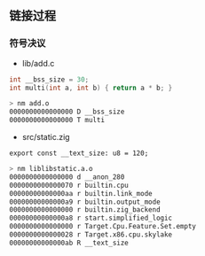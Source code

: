 ## 链接过程

### 符号决议

- lib/add.c
```c
int __bss_size = 30;
int multi(int a, int b) { return a * b; }
```
```sh
> nm add.o
0000000000000000 D __bss_size
0000000000000000 T multi
```


- src/static.zig
```zig
export const __text_size: u8 = 120;
```

```sh
> nm liblibstatic.a.o
0000000000000000 d __anon_280
0000000000000070 r builtin.cpu
00000000000000aa r builtin.link_mode
00000000000000a9 r builtin.output_mode
0000000000000000 r builtin.zig_backend
00000000000000a8 r start.simplified_logic
0000000000000000 r Target.Cpu.Feature.Set.empty
0000000000000028 r Target.x86.cpu.skylake
00000000000000ab R __text_size
```






